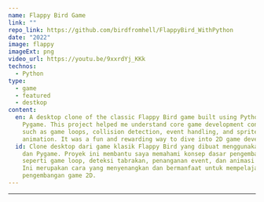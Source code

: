 ```yaml
---
name: Flappy Bird Game
link: ""
repo_link: https://github.com/birdfromhell/FlappyBird_WithPython
date: "2022"
image: flappy
imageExt: png
video_url: https://youtu.be/9xxrdYj_KKk
technos:
  - Python
type:
  - game
  - featured
  - destkop
content:
  en: A desktop clone of the classic Flappy Bird game built using Python and
    Pygame. This project helped me understand core game development concepts
    such as game loops, collision detection, event handling, and sprite
    animation. It was a fun and rewarding way to dive into 2D game development.
  id: Clone desktop dari game klasik Flappy Bird yang dibuat menggunakan Python
    dan Pygame. Proyek ini membantu saya memahami konsep dasar pengembangan game
    seperti game loop, deteksi tabrakan, penanganan event, dan animasi sprite.
    Ini merupakan cara yang menyenangkan dan bermanfaat untuk mempelajari
    pengembangan game 2D.
---
```


---
